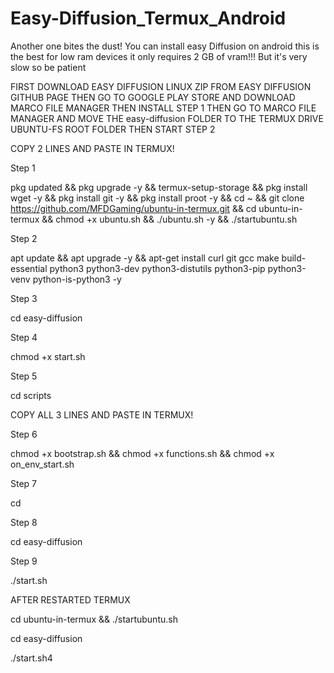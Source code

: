 # Easy-Diffusion_Termux_Android
Another one bites the dust! You can install easy Diffusion on android this is the best for low ram devices it only requires 2 GB of vram!!! But it's very slow so be patient 



FIRST DOWNLOAD EASY DIFFUSION LINUX ZIP FROM EASY DIFFUSION GITHUB PAGE
THEN GO TO GOOGLE PLAY STORE AND DOWNLOAD MARCO FILE MANAGER THEN INSTALL STEP 1 
THEN GO TO MARCO FILE MANAGER AND MOVE THE easy-diffusion FOLDER TO THE TERMUX DRIVE UBUNTU-FS ROOT FOLDER
THEN START STEP 2


COPY 2 LINES AND PASTE IN TERMUX!

Step 1

pkg updated && pkg upgrade -y && termux-setup-storage &&
pkg install wget -y && pkg install git -y && pkg install proot -y &&
cd ~ && git clone https://github.com/MFDGaming/ubuntu-in-termux.git && cd ubuntu-in-termux && chmod +x ubuntu.sh && ./ubuntu.sh -y && ./startubuntu.sh 

Step 2

apt update && apt upgrade -y && apt-get install curl git gcc make build-essential python3 python3-dev python3-distutils python3-pip python3-venv python-is-python3 -y 

Step 3

cd easy-diffusion

Step 4

chmod +x start.sh

Step 5

cd scripts 

COPY ALL 3 LINES AND PASTE IN TERMUX!

Step 6

chmod +x bootstrap.sh  &&
chmod +x functions.sh &&
chmod +x on_env_start.sh

 Step 7
 
cd

 Step 8
 
 cd easy-diffusion

 Step 9
 
 ./start.sh
 
 
 
 
 
AFTER RESTARTED TERMUX
 
 cd ubuntu-in-termux && ./startubuntu.sh
 
 cd easy-diffusion
 
 ./start.sh4
